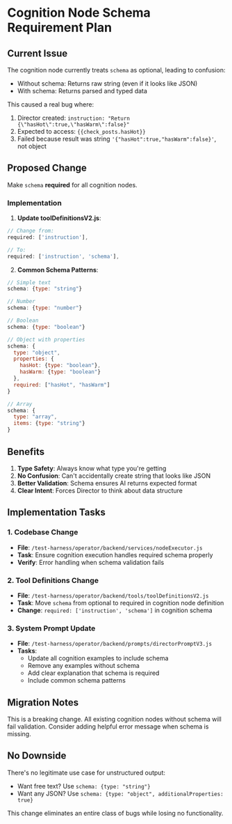 # Cognition Node Schema Requirement Plan

## Current Issue

The cognition node currently treats `schema` as optional, leading to confusion:
- Without schema: Returns raw string (even if it looks like JSON)
- With schema: Returns parsed and typed data

This caused a real bug where:
1. Director created: `instruction: "Return {\"hasHot\":true,\"hasWarm\":false}"`
2. Expected to access: `{{check_posts.hasHot}}`
3. Failed because result was string `'{"hasHot":true,"hasWarm":false}'`, not object

## Proposed Change

Make `schema` **required** for all cognition nodes.

### Implementation

1. **Update toolDefinitionsV2.js**:
```javascript
// Change from:
required: ['instruction'],

// To:
required: ['instruction', 'schema'],
```

2. **Common Schema Patterns**:
```javascript
// Simple text
schema: {type: "string"}

// Number
schema: {type: "number"}

// Boolean
schema: {type: "boolean"}

// Object with properties
schema: {
  type: "object",
  properties: {
    hasHot: {type: "boolean"},
    hasWarm: {type: "boolean"}
  },
  required: ["hasHot", "hasWarm"]
}

// Array
schema: {
  type: "array",
  items: {type: "string"}
}
```

## Benefits

1. **Type Safety**: Always know what type you're getting
2. **No Confusion**: Can't accidentally create string that looks like JSON
3. **Better Validation**: Schema ensures AI returns expected format
4. **Clear Intent**: Forces Director to think about data structure

## Implementation Tasks

### 1. Codebase Change
- **File**: `/test-harness/operator/backend/services/nodeExecutor.js`
- **Task**: Ensure cognition execution handles required schema properly
- **Verify**: Error handling when schema validation fails

### 2. Tool Definitions Change
- **File**: `/test-harness/operator/backend/tools/toolDefinitionsV2.js`
- **Task**: Move `schema` from optional to required in cognition node definition
- **Change**: `required: ['instruction', 'schema']` in cognition schema

### 3. System Prompt Update
- **File**: `/test-harness/operator/backend/prompts/directorPromptV3.js`
- **Tasks**:
  - Update all cognition examples to include schema
  - Remove any examples without schema
  - Add clear explanation that schema is required
  - Include common schema patterns

## Migration Notes

This is a breaking change. All existing cognition nodes without schema will fail validation. Consider adding helpful error message when schema is missing.

## No Downside

There's no legitimate use case for unstructured output:
- Want free text? Use `schema: {type: "string"}`
- Want any JSON? Use `schema: {type: "object", additionalProperties: true}`

This change eliminates an entire class of bugs while losing no functionality.